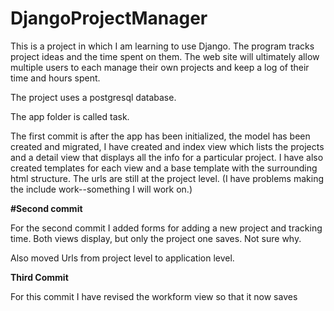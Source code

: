 # DjangoProjectManager
<p>This is a project in which I am learning to use Django. The program tracks project ideas and the time spent on them. The web site will ultimately allow multiple users to each manage their own projects and keep a log of their time and hours spent.</p>
<p>The project uses a postgresql database.</p>
<p>The app folder is called task.</p>
<p>The first commit is after the app has been initialized, the model has been created and migrated, I have created and index view which lists the projects and a detail view that displays all the info for a particular project. I have also created templates for each view and a base template with the surrounding html structure. The urls are still at the project level. (I have problems making the include work--something I will work on.)</p>
<p><strong>#Second commit</strong></p>
<p>For the second commit I added forms for adding a new project and tracking time. Both views display, but only the project one saves. Not sure why. </p>
<p>Also moved Urls from project level to application level.</p>
<p><strong>Third Commit</strong></p>
<p>For this commit I have revised the workform view so that it now saves</p>
